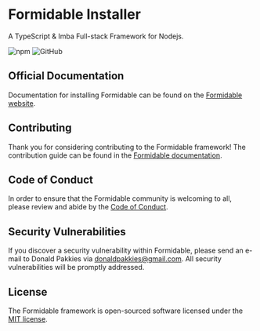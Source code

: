 # Formidable Installer
A TypeScript & Imba Full-stack Framework for Nodejs.

![npm](https://img.shields.io/npm/v/@formidablejs/installer)
![GitHub](https://img.shields.io/github/license/formidablejs/installer)

## Official Documentation

Documentation for installing Formidable can be found on the [Formidable website](https://www.formidablejs.org/docs#your-first-formidable-application).

## Contributing

Thank you for considering contributing to the Formidable framework! The contribution guide can be found in the [Formidable documentation](https://www.formidablejs.org/docs/contributions).

## Code of Conduct

In order to ensure that the Formidable community is welcoming to all, please review and abide by the [Code of Conduct](https://www.formidablejs.org/docs/contributions#code-of-conduct).

## Security Vulnerabilities

If you discover a security vulnerability within Formidable, please send an e-mail to Donald Pakkies via [donaldpakkies@gmail.com](mailto:donaldpakkies@gmail.com). All security vulnerabilities will be promptly addressed.

## License

The Formidable framework is open-sourced software licensed under the [MIT license](https://opensource.org/licenses/MIT).
